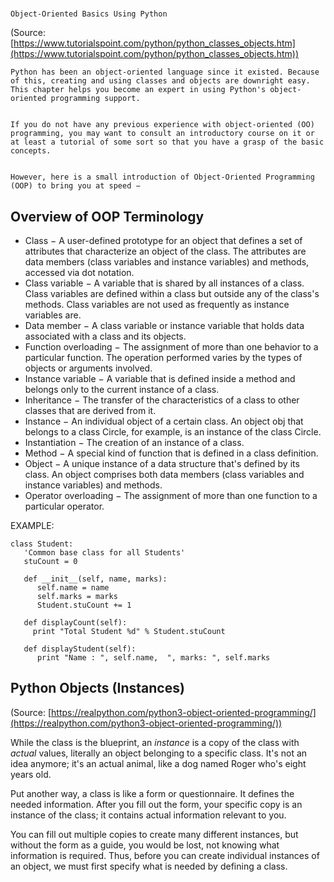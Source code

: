 

# 
    Object-Oriented Basics Using Python

(Source: [https://www.tutorialspoint.com/python/python_classes_objects.htm](https://www.tutorialspoint.com/python/python_classes_objects.htm))


    Python has been an object-oriented language since it existed. Because of this, creating and using classes and objects are downright easy. This chapter helps you become an expert in using Python's object-oriented programming support.


    If you do not have any previous experience with object-oriented (OO) programming, you may want to consult an introductory course on it or at least a tutorial of some sort so that you have a grasp of the basic concepts.


    However, here is a small introduction of Object-Oriented Programming (OOP) to bring you at speed −


## Overview of OOP Terminology



*   Class − A user-defined prototype for an object that defines a set of attributes that characterize an object of the class. The attributes are data members (class variables and instance variables) and methods, accessed via dot notation.
*   Class variable − A variable that is shared by all instances of a class. Class variables are defined within a class but outside any of the class's methods. Class variables are not used as frequently as instance variables are.
*   Data member − A class variable or instance variable that holds data associated with a class and its objects.
*   Function overloading − The assignment of more than one behavior to a particular function. The operation performed varies by the types of objects or arguments involved.
*   Instance variable − A variable that is defined inside a method and belongs only to the current instance of a class.
*   Inheritance − The transfer of the characteristics of a class to other classes that are derived from it.
*   Instance − An individual object of a certain class. An object obj that belongs to a class Circle, for example, is an instance of the class Circle.
*   Instantiation − The creation of an instance of a class.
*   Method − A special kind of function that is defined in a class definition.
*   Object − A unique instance of a data structure that's defined by its class. An object comprises both data members (class variables and instance variables) and methods.
*   Operator overloading − The assignment of more than one function to a particular operator.

EXAMPLE: 


```
class Student:
   'Common base class for all Students'
   stuCount = 0

   def __init__(self, name, marks):
      self.name = name
      self.marks = marks
      Student.stuCount += 1
   
   def displayCount(self):
     print "Total Student %d" % Student.stuCount

   def displayStudent(self):
      print "Name : ", self.name,  ", marks: ", self.marks
```



## **Python Objects (Instances)**

(Source: [https://realpython.com/python3-object-oriented-programming/](https://realpython.com/python3-object-oriented-programming/))

While the class is the blueprint, an _instance_ is a copy of the class with _actual_ values, literally an object belonging to a specific class. It's not an idea anymore; it's an actual animal, like a dog named Roger who's eight years old.

Put another way, a class is like a form or questionnaire. It defines the needed information. After you fill out the form, your specific copy is an instance of the class; it contains actual information relevant to you.

You can fill out multiple copies to create many different instances, but without the form as a guide, you would be lost, not knowing what information is required. Thus, before you can create individual instances of an object, we must first specify what is needed by defining a class.

